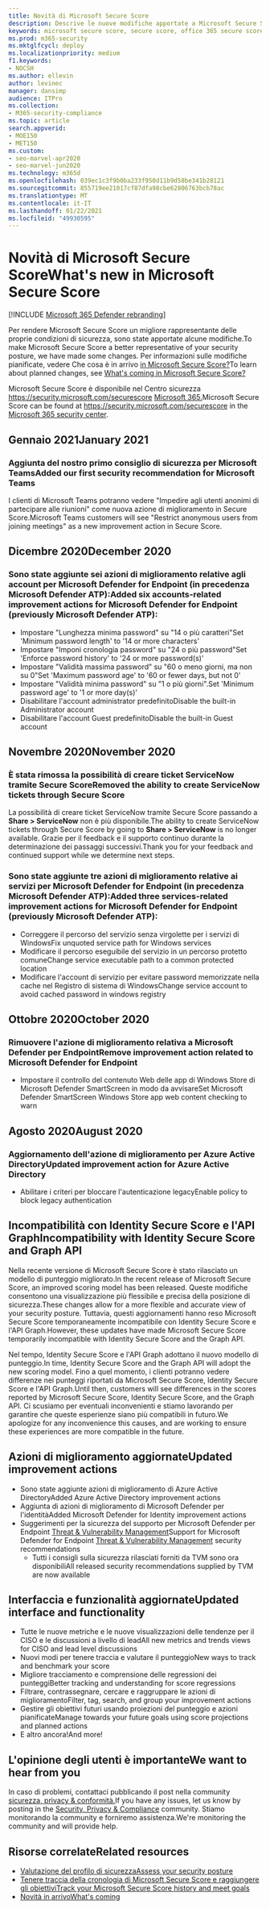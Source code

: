 ```yaml
---
title: Novità di Microsoft Secure Score
description: Descrive le nuove modifiche apportate a Microsoft Secure Score nel Centro sicurezza Microsoft 365.
keywords: microsoft secure score, secure score, office 365 secure score, microsoft security score, microsoft 365 security center
ms.prod: m365-security
ms.mktglfcycl: deploy
ms.localizationpriority: medium
f1.keywords:
- NOCSH
ms.author: ellevin
author: levinec
manager: dansimp
audience: ITPro
ms.collection:
- M365-security-compliance
ms.topic: article
search.appverid:
- MOE150
- MET150
ms.custom:
- seo-marvel-apr2020
- seo-marvel-jun2020
ms.technology: m365d
ms.openlocfilehash: 039ec1c3f9b0ba233f950d11b9d58be341b28121
ms.sourcegitcommit: 855719ee21017cf87dfa98cbe62806763bcb78ac
ms.translationtype: MT
ms.contentlocale: it-IT
ms.lasthandoff: 01/22/2021
ms.locfileid: "49930595"
---
```

# <a name="whats-new-in-microsoft-secure-score"></a><span data-ttu-id="09fb8-104">Novità di Microsoft Secure Score</span><span class="sxs-lookup"><span data-stu-id="09fb8-104">What's new in Microsoft Secure Score</span></span>

[!INCLUDE [Microsoft 365 Defender rebranding](../includes/microsoft-defender.md)]

<span data-ttu-id="09fb8-105">Per rendere Microsoft Secure Score un migliore rappresentante delle proprie condizioni di sicurezza, sono state apportate alcune modifiche.</span><span class="sxs-lookup"><span data-stu-id="09fb8-105">To make Microsoft Secure Score a better representative of your security posture, we have made some changes.</span></span> <span data-ttu-id="09fb8-106">Per informazioni sulle modifiche pianificate, vedere Che cosa è in arrivo [in Microsoft Secure Score?](microsoft-secure-score-whats-coming.md)</span><span class="sxs-lookup"><span data-stu-id="09fb8-106">To learn about planned changes, see [What's coming in Microsoft Secure Score?](microsoft-secure-score-whats-coming.md)</span></span>

<span data-ttu-id="09fb8-107">Microsoft Secure Score è disponibile nel Centro sicurezza https://security.microsoft.com/securescore [Microsoft 365.](overview-security-center.md)</span><span class="sxs-lookup"><span data-stu-id="09fb8-107">Microsoft Secure Score can be found at https://security.microsoft.com/securescore in the [Microsoft 365 security center](overview-security-center.md).</span></span>

## <a name="january-2021"></a><span data-ttu-id="09fb8-108">Gennaio 2021</span><span class="sxs-lookup"><span data-stu-id="09fb8-108">January 2021</span></span>

### <a name="added-our-first-security-recommendation-for-microsoft-teams"></a><span data-ttu-id="09fb8-109">Aggiunta del nostro primo consiglio di sicurezza per Microsoft Teams</span><span class="sxs-lookup"><span data-stu-id="09fb8-109">Added our first security recommendation for Microsoft Teams</span></span>

<span data-ttu-id="09fb8-110">I clienti di Microsoft Teams potranno vedere "Impedire agli utenti anonimi di partecipare alle riunioni" come nuova azione di miglioramento in Secure Score.</span><span class="sxs-lookup"><span data-stu-id="09fb8-110">Microsoft Teams customers will see "Restrict anonymous users from joining meetings" as a new improvement action in Secure Score.</span></span>

## <a name="december-2020"></a><span data-ttu-id="09fb8-111">Dicembre 2020</span><span class="sxs-lookup"><span data-stu-id="09fb8-111">December 2020</span></span>

### <a name="added-six-accounts-related-improvement-actions-for-microsoft-defender-for-endpoint-previously-microsoft-defender-atp"></a><span data-ttu-id="09fb8-112">Sono state aggiunte sei azioni di miglioramento relative agli account per Microsoft Defender for Endpoint (in precedenza Microsoft Defender ATP):</span><span class="sxs-lookup"><span data-stu-id="09fb8-112">Added six accounts-related improvement actions for Microsoft Defender for Endpoint (previously Microsoft Defender ATP):</span></span>

- <span data-ttu-id="09fb8-113">Impostare "Lunghezza minima password" su "14 o più caratteri"</span><span class="sxs-lookup"><span data-stu-id="09fb8-113">Set 'Minimum password length' to '14 or more characters'</span></span>
- <span data-ttu-id="09fb8-114">Impostare "Imponi cronologia password" su "24 o più password"</span><span class="sxs-lookup"><span data-stu-id="09fb8-114">Set 'Enforce password history' to '24 or more password(s)'</span></span>
- <span data-ttu-id="09fb8-115">Impostare "Validità massima password" su "60 o meno giorni, ma non su 0"</span><span class="sxs-lookup"><span data-stu-id="09fb8-115">Set 'Maximum password age' to '60 or fewer days, but not 0'</span></span>
- <span data-ttu-id="09fb8-116">Impostare "Validità minima password" su "1 o più giorni".</span><span class="sxs-lookup"><span data-stu-id="09fb8-116">Set 'Minimum password age' to '1 or more day(s)'</span></span>
- <span data-ttu-id="09fb8-117">Disabilitare l'account administrator predefinito</span><span class="sxs-lookup"><span data-stu-id="09fb8-117">Disable the built-in Administrator account</span></span>
- <span data-ttu-id="09fb8-118">Disabilitare l'account Guest predefinito</span><span class="sxs-lookup"><span data-stu-id="09fb8-118">Disable the built-in Guest account</span></span>

## <a name="november-2020"></a><span data-ttu-id="09fb8-119">Novembre 2020</span><span class="sxs-lookup"><span data-stu-id="09fb8-119">November 2020</span></span>

### <a name="removed-the-ability-to-create-servicenow-tickets-through-secure-score"></a><span data-ttu-id="09fb8-120">È stata rimossa la possibilità di creare ticket ServiceNow tramite Secure Score</span><span class="sxs-lookup"><span data-stu-id="09fb8-120">Removed the ability to create ServiceNow tickets through Secure Score</span></span> 

<span data-ttu-id="09fb8-121">La possibilità di creare ticket ServiceNow tramite Secure Score passando a **Share > ServiceNow** non è più disponibile.</span><span class="sxs-lookup"><span data-stu-id="09fb8-121">The ability to create ServiceNow tickets through Secure Score by going to **Share > ServiceNow** is no longer available.</span></span> <span data-ttu-id="09fb8-122">Grazie per il feedback e il supporto continuo durante la determinazione dei passaggi successivi.</span><span class="sxs-lookup"><span data-stu-id="09fb8-122">Thank you for your feedback and continued support while we determine next steps.</span></span>

### <a name="added-three-services-related-improvement-actions-for-microsoft-defender-for-endpoint-previously-microsoft-defender-atp"></a><span data-ttu-id="09fb8-123">Sono state aggiunte tre azioni di miglioramento relative ai servizi per Microsoft Defender for Endpoint (in precedenza Microsoft Defender ATP):</span><span class="sxs-lookup"><span data-stu-id="09fb8-123">Added three services-related improvement actions for Microsoft Defender for Endpoint (previously Microsoft Defender ATP):</span></span>

- <span data-ttu-id="09fb8-124">Correggere il percorso del servizio senza virgolette per i servizi di Windows</span><span class="sxs-lookup"><span data-stu-id="09fb8-124">Fix unquoted service path for Windows services</span></span>
- <span data-ttu-id="09fb8-125">Modificare il percorso eseguibile del servizio in un percorso protetto comune</span><span class="sxs-lookup"><span data-stu-id="09fb8-125">Change service executable path to a common protected location</span></span>
- <span data-ttu-id="09fb8-126">Modificare l'account di servizio per evitare password memorizzate nella cache nel Registro di sistema di Windows</span><span class="sxs-lookup"><span data-stu-id="09fb8-126">Change service account to avoid cached password in windows registry</span></span>

## <a name="october-2020"></a><span data-ttu-id="09fb8-127">Ottobre 2020</span><span class="sxs-lookup"><span data-stu-id="09fb8-127">October 2020</span></span>

### <a name="remove-improvement-action-related-to-microsoft-defender-for-endpoint"></a><span data-ttu-id="09fb8-128">Rimuovere l'azione di miglioramento relativa a Microsoft Defender per Endpoint</span><span class="sxs-lookup"><span data-stu-id="09fb8-128">Remove improvement action related to Microsoft Defender for Endpoint</span></span>

- <span data-ttu-id="09fb8-129">Impostare il controllo del contenuto Web delle app di Windows Store di Microsoft Defender SmartScreen in modo da avvisare</span><span class="sxs-lookup"><span data-stu-id="09fb8-129">Set Microsoft Defender SmartScreen Windows Store app web content checking to warn</span></span>

## <a name="august-2020"></a><span data-ttu-id="09fb8-130">Agosto 2020</span><span class="sxs-lookup"><span data-stu-id="09fb8-130">August 2020</span></span>

### <a name="updated-improvement-action-for-azure-active-directory"></a><span data-ttu-id="09fb8-131">Aggiornamento dell'azione di miglioramento per Azure Active Directory</span><span class="sxs-lookup"><span data-stu-id="09fb8-131">Updated improvement action for Azure Active Directory</span></span>

- <span data-ttu-id="09fb8-132">Abilitare i criteri per bloccare l'autenticazione legacy</span><span class="sxs-lookup"><span data-stu-id="09fb8-132">Enable policy to block legacy authentication</span></span>

## <a name="incompatibility-with-identity-secure-score-and-graph-api"></a><span data-ttu-id="09fb8-133">Incompatibilità con Identity Secure Score e l'API Graph</span><span class="sxs-lookup"><span data-stu-id="09fb8-133">Incompatibility with Identity Secure Score and Graph API</span></span>

<span data-ttu-id="09fb8-134">Nella recente versione di Microsoft Secure Score è stato rilasciato un modello di punteggio migliorato.</span><span class="sxs-lookup"><span data-stu-id="09fb8-134">In the recent release of Microsoft Secure Score, an improved scoring model has been released.</span></span> <span data-ttu-id="09fb8-135">Queste modifiche consentono una visualizzazione più flessibile e precisa della posizione di sicurezza.</span><span class="sxs-lookup"><span data-stu-id="09fb8-135">These changes allow for a more flexible and accurate view of your security posture.</span></span> <span data-ttu-id="09fb8-136">Tuttavia, questi aggiornamenti hanno reso Microsoft Secure Score temporaneamente incompatibile con Identity Secure Score e l'API Graph.</span><span class="sxs-lookup"><span data-stu-id="09fb8-136">However, these updates have made Microsoft Secure Score temporarily incompatible with Identity Secure Score and the Graph API.</span></span>

<span data-ttu-id="09fb8-137">Nel tempo, Identity Secure Score e l'API Graph adottano il nuovo modello di punteggio.</span><span class="sxs-lookup"><span data-stu-id="09fb8-137">In time, Identity Secure Score and the Graph API will adopt the new scoring model.</span></span> <span data-ttu-id="09fb8-138">Fino a quel momento, i clienti potranno vedere differenze nei punteggi riportati da Microsoft Secure Score, Identity Secure Score e l'API Graph.</span><span class="sxs-lookup"><span data-stu-id="09fb8-138">Until then, customers will see differences in the scores reported by Microsoft Secure Score, Identity Secure Score, and the Graph API.</span></span> <span data-ttu-id="09fb8-139">Ci scusiamo per eventuali inconvenienti e stiamo lavorando per garantire che queste esperienze siano più compatibili in futuro.</span><span class="sxs-lookup"><span data-stu-id="09fb8-139">We apologize for any inconvenience this causes, and are working to ensure these experiences are more compatible in the future.</span></span>

## <a name="updated-improvement-actions"></a><span data-ttu-id="09fb8-140">Azioni di miglioramento aggiornate</span><span class="sxs-lookup"><span data-stu-id="09fb8-140">Updated improvement actions</span></span>

- <span data-ttu-id="09fb8-141">Sono state aggiunte azioni di miglioramento di Azure Active Directory</span><span class="sxs-lookup"><span data-stu-id="09fb8-141">Added Azure Active Directory improvement actions</span></span>
- <span data-ttu-id="09fb8-142">Aggiunta di azioni di miglioramento di Microsoft Defender per l'identità</span><span class="sxs-lookup"><span data-stu-id="09fb8-142">Added Microsoft Defender for Identity improvement actions</span></span>
- <span data-ttu-id="09fb8-143">Suggerimenti per la sicurezza del supporto per Microsoft Defender per Endpoint [Threat & Vulnerability Management](https://docs.microsoft.com/windows/security/threat-protection/microsoft-defender-atp/next-gen-threat-and-vuln-mgt)</span><span class="sxs-lookup"><span data-stu-id="09fb8-143">Support for Microsoft Defender for Endpoint [Threat & Vulnerability Management](https://docs.microsoft.com/windows/security/threat-protection/microsoft-defender-atp/next-gen-threat-and-vuln-mgt) security recommendations</span></span>
    - <span data-ttu-id="09fb8-144">Tutti i consigli sulla sicurezza rilasciati forniti da TVM sono ora disponibili</span><span class="sxs-lookup"><span data-stu-id="09fb8-144">All released security recommendations supplied by TVM are now available</span></span>

## <a name="updated-interface-and-functionality"></a><span data-ttu-id="09fb8-145">Interfaccia e funzionalità aggiornate</span><span class="sxs-lookup"><span data-stu-id="09fb8-145">Updated interface and functionality</span></span>

* <span data-ttu-id="09fb8-146">Tutte le nuove metriche e le nuove visualizzazioni delle tendenze per il CISO e le discussioni a livello di lead</span><span class="sxs-lookup"><span data-stu-id="09fb8-146">All new metrics and trends views for CISO and lead level discussions</span></span>
* <span data-ttu-id="09fb8-147">Nuovi modi per tenere traccia e valutare il punteggio</span><span class="sxs-lookup"><span data-stu-id="09fb8-147">New ways to track and benchmark your score</span></span>
* <span data-ttu-id="09fb8-148">Migliore tracciamento e comprensione delle regressioni dei punteggi</span><span class="sxs-lookup"><span data-stu-id="09fb8-148">Better tracking and understanding for score regressions</span></span>
* <span data-ttu-id="09fb8-149">Filtrare, contrassegnare, cercare e raggruppare le azioni di miglioramento</span><span class="sxs-lookup"><span data-stu-id="09fb8-149">Filter, tag, search, and group your improvement actions</span></span>
* <span data-ttu-id="09fb8-150">Gestire gli obiettivi futuri usando proiezioni del punteggio e azioni pianificate</span><span class="sxs-lookup"><span data-stu-id="09fb8-150">Manage towards your future goals using score projections and planned actions</span></span>
* <span data-ttu-id="09fb8-151">E altro ancora!</span><span class="sxs-lookup"><span data-stu-id="09fb8-151">And more!</span></span>

## <a name="we-want-to-hear-from-you"></a><span data-ttu-id="09fb8-152">L'opinione degli utenti è importante</span><span class="sxs-lookup"><span data-stu-id="09fb8-152">We want to hear from you</span></span>

<span data-ttu-id="09fb8-153">In caso di problemi, contattaci pubblicando il post nella community [sicurezza, privacy & conformità.](https://techcommunity.microsoft.com/t5/Security-Privacy-Compliance/bd-p/security_privacy)</span><span class="sxs-lookup"><span data-stu-id="09fb8-153">If you have any issues, let us know by posting in the [Security, Privacy & Compliance](https://techcommunity.microsoft.com/t5/Security-Privacy-Compliance/bd-p/security_privacy) community.</span></span> <span data-ttu-id="09fb8-154">Stiamo monitorando la community e forniremo assistenza.</span><span class="sxs-lookup"><span data-stu-id="09fb8-154">We're monitoring the community and will provide help.</span></span>

## <a name="related-resources"></a><span data-ttu-id="09fb8-155">Risorse correlate</span><span class="sxs-lookup"><span data-stu-id="09fb8-155">Related resources</span></span>

- [<span data-ttu-id="09fb8-156">Valutazione del profilo di sicurezza</span><span class="sxs-lookup"><span data-stu-id="09fb8-156">Assess your security posture</span></span>](microsoft-secure-score-improvement-actions.md)
- [<span data-ttu-id="09fb8-157">Tenere traccia della cronologia di Microsoft Secure Score e raggiungere gli obiettivi</span><span class="sxs-lookup"><span data-stu-id="09fb8-157">Track your Microsoft Secure Score history and meet goals</span></span>](microsoft-secure-score-history-metrics-trends.md)
- [<span data-ttu-id="09fb8-158">Novità in arrivo</span><span class="sxs-lookup"><span data-stu-id="09fb8-158">What's coming</span></span>](microsoft-secure-score-whats-coming.md)
